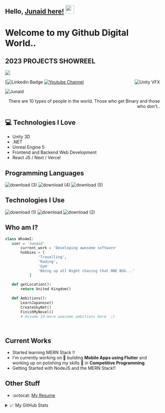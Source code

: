 ## Hello, [Junaid here!](https://www.youtube.com/c/JunaidMalik109)  <img src="https://media.giphy.com/media/Dfea7WSf004kdKj5PP/giphy.gif" width="28px" height="28px">

<h1>Welcome to my Github Digital World..</h1> 

## 2023 PROJECTS SHOWREEL
[![](https://markdown-videos.deta.dev/youtube/Pc1LgXRiYf8)](https://youtu.be/Pc1LgXRiYf8)

<img src = 'https://media.giphy.com/media/Dfea7WSf004kdKj5PP/giphy.gif' alt = 'Unity VFX' align='right'/>

[![Linkedin Badge](https://img.shields.io/badge/-Junaid-blue?style=flat-square&logo=Linkedin&logoColor=white&link=www.linkedin.com/in/junaid-malik)  [![Youtube Channel](https://img.shields.io/badge/-Junaid%Malik%20109-c14438?style=flat-square&logo=Youtube&link=https://www.youtube.com/c/JunaidMalik109)](https://www.youtube.com/c/JunaidMalik109)
<p align="left"> <img src="Junaid" alt="Junaid" /> </p>

<div style="text-align: right">There are 10 types of people in the world. Those who get Binary and those who don't.. </div>

## :computer: Technologies I Love
* Unity 3D
* .NET
* Unreal Engine 5
* Frontend and Backend Web Development
* React JS / Next / Vercel


## Programming Languages
![download (3)](https://user-images.githubusercontent.com/8495748/212759303-85c92fba-2212-4218-b56e-2fcf0521a340.png)
![download (4)](https://user-images.githubusercontent.com/8495748/212759311-62bc3b6a-8644-46fe-b8d7-ca746005d990.png)
![download (5)](https://user-images.githubusercontent.com/8495748/212759318-c347fc40-90b1-44f3-beec-a11b183f9500.png)

 
 ## Technologies I Use
![download (1)](https://user-images.githubusercontent.com/8495748/212759074-d80f66ec-8721-411a-81a2-b4e0a59877f0.png)
![download](https://user-images.githubusercontent.com/8495748/212759086-d46ead38-8c00-49fc-8f4c-802ee25f4db4.png)
![download (2)](https://user-images.githubusercontent.com/8495748/212759094-06cfabc7-41bc-4474-bd78-1287a3240c71.png)

 ## Who am I?
 ```python
 class WhoAmI:
 	user = 'Junaid'
		current_work = 'Developing awesome software'
		hobbies = [
				'Travelling',
				'Rading',
				'Gym'
				'Being up all Night chasing that ONE BUG...'
			]
	
	def getLocation():
		return United Kingdom()
	
	def Ambitions():
		LearnJapanese()
		CreateSkyNet()
		FinishMyNovel()
		# Assume 10 more awesome ambitions here  ;)

	
 ```
 
 
## Current Works
 * Started learning MERN Stack !!
 * I'm currently working on 🔭 building **Mobile Apps using Flutter** and working up on polishing my skills 🌱 in **Competitive Programming**.
 * Getting Started with NodeJS and the MERN Stack!!
 
## Other Stuff
  - :octocat: [My Resume](https://www.junaidmalik.org)


<details>
<summary>📈 My GitHub Stats</summary>

<p align="center"> <img src="https://github-readme-stats.vercel.app/api?username=junaid109&show_icons=true&theme=gotham" alt="Junaid" />

 
<p align="center">
<!--<img src="https://visitor-badge.glitch.me/badge?page_id=halfrost.halfrost" alt="visitor badge"/>-->
<img src="https://visitor-badge.laobi.icu/badge?page_id=halfrost.halfrost" alt="visitor badge"/>       
</p>



</details>
